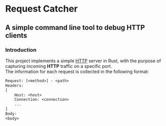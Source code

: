 # Request Catcher

## A simple command line tool to debug HTTP clients

### Introduction

This project implements a simple [HTTP](https://en.wikipedia.org/wiki/HTTP) server in Rust, with the purpose of capturing incoming **HTTP** traffic on a specific port.  
The information for each request is collected in the following format:

```txt
Request: [<method>] - <path>
Headers:
[
    Host: <host>
    Connection: <connection>
    ...
]
Body: 
<body>
```

